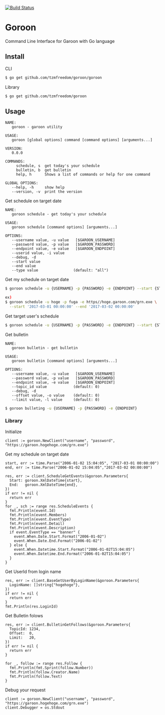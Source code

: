 [![Build Status](https://travis-ci.org/tzmfreedom/goroon.svg?branch=master)](https://travis-ci.org/tzmfreedom/goroon)

# Goroon

Command Line Interface for Garoon with Go language

## Install

CLI

```bash
$ go get github.com/tzmfreedom/goroon/goroon
```

Library

```bash
$ go get github.com/tzmfreedom/goroon
```

## Usage

```
NAME:
   goroon - garoon utility

USAGE:
   goroon [global options] command [command options] [arguments...]

VERSION:
   0.0.0

COMMANDS:
     schedule, s  get today's your schedule
     bulletin, b  get bulletin
     help, h      Shows a list of commands or help for one command

GLOBAL OPTIONS:
   --help, -h     show help
   --version, -v  print the version
```

Get schedule on target date
```
NAME:
   goroon schedule - get today's your schedule

USAGE:
   goroon schedule [command options] [arguments...]

OPTIONS:
   --username value, -u value   [$GAROON_USERNAME]
   --password value, -p value   [$GAROON_PASSWORD]
   --endpoint value, -e value   [$GAROON_ENDPOINT]
   --userid value, -i value
   --debug, -d
   --start value
   --end value
   --type value                (default: "all")
```

Get my schedule on target date
```bash
$ goroon schedule -u {USERNAME} -p {PASSWORD} -e {ENDPOINT} --start {START DATETIME} --end {END DATETIME}

ex)
$ goroon schedule -u hoge -p fuga -e https//hoge.garoon.com/grn.exe \
  --start '2017-03-01 00:00:00' --end '2017-03-02 00:00:00'
```

Get target user's schedule
```bash
$ goroon schedule -u {USERNAME} -p {PASSWORD} -e {ENDPOINT} --start {START DATETIME} --end {END DATETIME} --userid {USER ID}
```

Get bulletin
```
NAME:
   goroon bulletin - get bulletin

USAGE:
   goroon bulletin [command options] [arguments...]

OPTIONS:
   --username value, -u value   [$GAROON_USERNAME]
   --password value, -p value   [$GAROON_PASSWORD]
   --endpoint value, -e value   [$GAROON_ENDPOINT]
   --topic_id value            (default: 0)
   --debug, -d
   --offset value, -o value    (default: 0)
   --limit value, -l value     (default: 0)
```

```bash
$ goroon bulleting -u {USERNAME} -p {PASSWORD} -e {ENDPOINT}
```

### Library

Initialize
```
client := goroon.NewClient("username", "password", "https://garoon.hogehoge.com/grn.exe")
```

Get my schedule on target date

```golang
start, err := time.Parse("2006-01-02 15:04:05", "2017-03-01 00:00:00")
end, err := time.Parse("2006-01-02 15:04:05","2017-03-02 00:00:00")

res, err := client.ScheduleGetEvents(&goroon.Parameters{
  Start: goroon.XmlDateTime{start},
  End:   goroon.XmlDateTime{end},
})
if err != nil {
  return err
}
for _, sch := range res.ScheduleEvents {
  fmt.Println(event.Id)
  fmt.Println(event.Members)
  fmt.Println(event.EventType)
  fmt.Println(event.Detail)
  fmt.Println(event.Description)
  if event.EventType == "banner" {
    event.When.Date.Start.Format("2006-01-02")
    event.When.Date.End.Format("2006-01-02")
  } else {
    event.When.Datetime.Start.Format("2006-01-02T15:04:05")
    event.When.Datetime.End.Format("2006-01-02T15:04:05")
  }
}
```

Get UserId from login name

```golang
res, err := client.BaseGetUserByLoginName(&goroon.Parameters{
  LoginName: []string{"hogehoge"},
})
if err != nil {
  return err
}
fmt.Println(res.LoginId)
```

Get Bulletin folows

```golang
res, err := client.BulletinGetFollows(&goroon.Parameters{
  TopicId: 1234,
  Offset:  0,
  Limit:   20,
})
if err != nil {
  return err
}

for _, follow := range res.Follow {
  fmt.Println(fmt.Sprint(follow.Number))
  fmt.Println(follow.Creator.Name)
  fmt.Println(follow.Text)
}
```

Debug your request
```
client := goroon.NewClient("username", "password", "https://garoon.hogehoge.com/grn.exe")
client.Debugger = os.Stdout
```